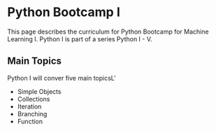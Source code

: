 # Python Bootcamp I

This page describes the curriculum for Python Bootcamp for Machine Learning I. Python I is part of a series Python I - V. 

## Main Topics

Python I will conver five main topicsL'

- Simple Objects
- Collections
- Iteration
- Branching
- Function

